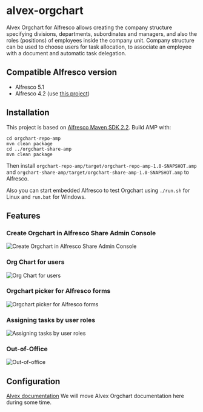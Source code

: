 # alvex-orgchart

Alvex Orgchart for Alfresco allows creating the company structure specifying divisions, departments, subordinates and managers, and also the roles (positions) of employees inside the company unit. 
Company structure can be used to choose users for task allocation, to associate an employee with a document and automatic task delegation.

## Compatible Alfresco version

* Alfresco 5.1
* Alfresco 4.2 (use [this project](https://github.com/ITDSystems/alvex))

## Installation

This project is based on [Alfresco Maven SDK 2.2](http://docs.alfresco.com/5.1/concepts/alfresco-sdk-installing-prerequisite-software.html).
Build AMP with:

```
cd orgchart-repo-amp
mvn clean package
cd ../orgchart-share-amp
mvn clean package
```

Then install `orgchart-repo-amp/target/orgchart-repo-amp-1.0-SNAPSHOT.amp` and `orgchart-share-amp/target/orgchart-share-amp-1.0-SNAPSHOT.amp` to Alfresco.

Also you can start embedded Alfresco to test Orgchart using `./run.sh` for Linux and `run.bat` for Windows.

## Features

### Create Orgchart in Alfresco Share Admin Console

![Create Orgchart in Alfresco Share Admin Console](http://docs.alvexcore.com/en-US/Alvex/2.1/html-single/Admin_Guide/images/img6.png)

### Org Chart for users

![Org Chart for users](http://docs.alvexcore.com/en-US/Alvex/2.1/html-single/Admin_Guide/images/img21.png)

### Orgchart picker for Alfresco forms

![Orgchart picker for Alfresco forms](http://docs.alvexcore.com/en-US/Alvex/2.0.3/html-single/User_Guide/images/1_25.png)

### Assigning tasks by user roles

![Assigning tasks by user roles](http://www.itdhq.com/img/blog/2015-10-13/1.png)

### Out-of-Office 
![Out-of-office](http://docs.alvexcore.com/en-US/Alvex/2.0.3/html-single/User_Guide/images/3_16.png)

## Configuration

[Alvex documentation](http://docs.alvexcore.com/en-US/)
We will move Alvex Orgchart documentation here during some time.
